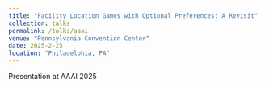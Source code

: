 ```yaml
---
title: "Facility Location Games with Optional Preferences: A Revisit"
collection: talks
permalink: /talks/aaai
venue: "Pennsylvania Convention Center"
date: 2025-2-25
location: "Philadelphia, PA"
---
```


Presentation at AAAI 2025
